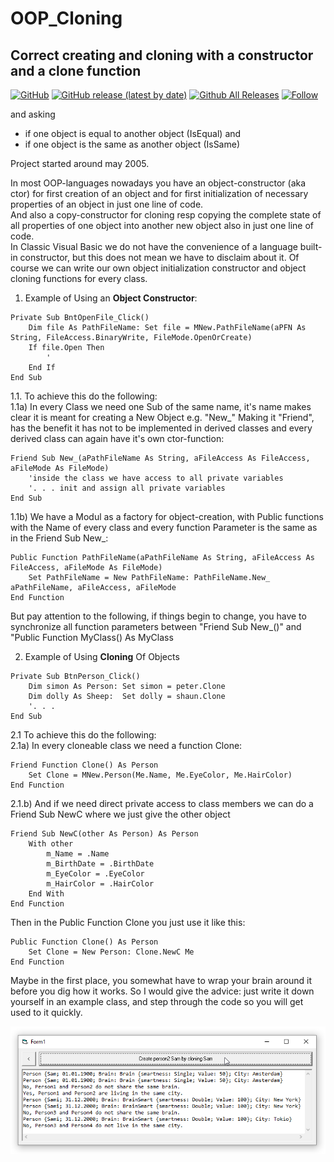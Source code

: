 # OOP_Cloning
## Correct creating and cloning with a constructor and a clone function  

[![GitHub](https://img.shields.io/github/license/OlimilO1402/OOP_Cloning?style=plastic)](https://github.com/OlimilO1402/OOP_Cloning/blob/master/LICENSE) 
[![GitHub release (latest by date)](https://img.shields.io/github/v/release/OlimilO1402/OOP_Cloning?style=plastic)](https://github.com/OlimilO1402/OOP_Cloning/releases/latest)
[![Github All Releases](https://img.shields.io/github/downloads/OlimilO1402/OOP_Cloning/total.svg)](https://github.com/OlimilO1402/OOP_Cloning/releases/download/v1.0.6/OOP_Cloning.zip)
[![Follow](https://img.shields.io/github/followers/OlimilO1402.svg?style=social&label=Follow&maxAge=2592000)](https://github.com/OlimilO1402/OOP_Cloning/watchers)  

and asking  
 * if one object is  equal   to another object (IsEqual) and  
 * if one object is the same as another object (IsSame)  
  
Project started around may 2005.  
  
In most OOP-languages nowadays you have an object-constructor (aka ctor) for first creation of an object and for first initialization of necessary properties of an object in just one line of code.  
And also a copy-constructor for cloning resp copying the complete state of all properties of one object into another new object also in just one line of code.  
In Classic Visual Basic we do not have the convenience of a language built-in constructor, but this does not mean we have to disclaim about it. Of course we can write our own object initialization constructor and object cloning functions for every class.  

1. Example of Using an **Object Constructor**:  
```vb6
Private Sub BntOpenFile_Click()
    Dim file As PathFileName: Set file = MNew.PathFileName(aPFN As String, FileAccess.BinaryWrite, FileMode.OpenOrCreate)  
    If file.Open Then
        '
    End If
End Sub
```

1.1. To achieve this do the following:  
1.1a) In every Class we need one Sub of the same name, it's name makes clear it is meant for creating a New Object e.g. "New_" 
Making it "Friend", has the benefit it has not to be implemented in derived classes and every derived class can again have it's own ctor-function:  
```vb6  
Friend Sub New_(aPathFileName As String, aFileAccess As FileAccess, aFileMode As FileMode)  
    'inside the class we have access to all private variables  
    '. . . init and assign all private variables  
End Sub  
```  
1.1b) We have a Modul as a factory for object-creation, with Public functions with the Name of every class
    and every function Parameter is the same as in the Friend Sub New_:  
```vb6  
Public Function PathFileName(aPathFileName As String, aFileAccess As FileAccess, aFileMode As FileMode)  
    Set PathFileName = New PathFileName: PathFileName.New_ aPathFileName, aFileAccess, aFileMode  
End Function  
```  
But pay attention to the following, if things begin to change, you have to synchronize all function parameters between 
"Friend Sub New_(<all function parameters>)" and "Public Function MyClass(<all function parameters>) As MyClass  

2. Example of Using **Cloning** Of Objects  
```vb6  
Private Sub BtnPerson_Click()  
    Dim simon As Person: Set simon = peter.Clone  
    Dim dolly As Sheep:  Set dolly = shaun.Clone  
    '. . .  
End Sub  
```  
2.1 To achieve this do the following:  
2.1a) In every cloneable class we need a function Clone:  
```vb6  
Friend Function Clone() As Person
    Set Clone = MNew.Person(Me.Name, Me.EyeColor, Me.HairColor)
End Function
```  
2.1.b) And if we need direct private access to class members we can do a Friend Sub NewC where we just give the other object  
```vb6  
Friend Sub NewC(other As Person) As Person
    With other
        m_Name = .Name
        m_BirthDate = .BirthDate
        m_EyeColor = .EyeColor
        m_HairColor = .HairColor
    End With
End Function
```  
Then in the Public Function Clone you just use it like this:  
```vb6  
Public Function Clone() As Person  
    Set Clone = New Person: Clone.NewC Me
End Function  
```  
Maybe in the first place, you somewhat have to wrap your brain around it before you dig how it works. So I would give the advice: just write it down yourself in an example class, and step through the code so you will get used to it quickly.  

![OOP_Cloning Image](Resources/PCloningIsEqualOrSame.png "OOP-Cloning Image")
